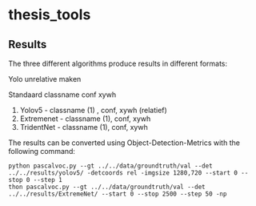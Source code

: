 # thesis_tools

## Results
The three different algorithms produce results in different formats:

Yolo unrelative maken

Standaard classname conf xywh

1. Yolov5 - classname (1) , conf, xywh (relatief) 
2. Extremenet - classname (1), conf, xywh
3. TridentNet - classname (1), conf, xywh


The results can be converted using Object-Detection-Metrics with the following command:

```
python pascalvoc.py --gt ../../data/groundtruth/val --det ../../results/yolov5/ -detcoords rel -imgsize 1280,720 --start 0 --stop 0 --step 1
thon pascalvoc.py --gt ../../data/groundtruth/val --det ../../results/ExtremeNet/ --start 0 --stop 2500 --step 50 -np

```

